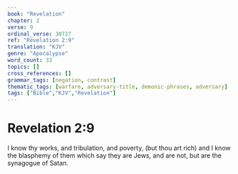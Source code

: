 ```yaml
---
book: "Revelation"
chapter: 2
verse: 9
ordinal_verse: 30727
ref: "Revelation 2:9"
translation: "KJV"
genre: "Apocalypse"
word_count: 33
topics: []
cross_references: []
grammar_tags: [negation, contrast]
thematic_tags: [warfare, adversary-title, demonic-phrases, adversary]
tags: ["Bible","KJV","Revelation"]
---
```


# Revelation 2:9

I know thy works, and tribulation, and poverty, (but thou art rich) and I know the blasphemy of them which say they are Jews, and are not, but are the synagogue of Satan.
